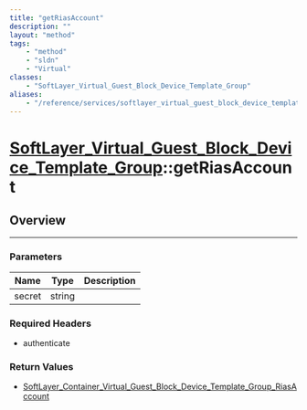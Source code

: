 ```yaml
---
title: "getRiasAccount"
description: ""
layout: "method"
tags:
    - "method"
    - "sldn"
    - "Virtual"
classes:
    - "SoftLayer_Virtual_Guest_Block_Device_Template_Group"
aliases:
    - "/reference/services/softlayer_virtual_guest_block_device_template_group/getRiasAccount"
---
```

# [SoftLayer_Virtual_Guest_Block_Device_Template_Group](/reference/services/SoftLayer_Virtual_Guest_Block_Device_Template_Group)::getRiasAccount





## Overview 


-----

### Parameters 
|Name | Type | Description |
| --- | --- | --- |
|secret| string| |


### Required Headers
* authenticate


### Return Values
* <a href='/reference/datatypes/SoftLayer_Container_Virtual_Guest_Block_Device_Template_Group_RiasAccount'>SoftLayer_Container_Virtual_Guest_Block_Device_Template_Group_RiasAccount </a>




